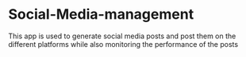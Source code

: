 # Social-Media-management
This app is used to generate social media posts and post them on the different platforms while also monitoring the performance of the posts 
